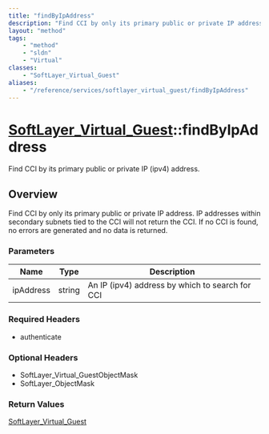```yaml
---
title: "findByIpAddress"
description: "Find CCI by only its primary public or private IP address. IP addresses within secondary subnets tied to the CCI will no... "
layout: "method"
tags:
    - "method"
    - "sldn"
    - "Virtual"
classes:
    - "SoftLayer_Virtual_Guest"
aliases:
    - "/reference/services/softlayer_virtual_guest/findByIpAddress"
---
```

# [SoftLayer_Virtual_Guest](/reference/services/SoftLayer_Virtual_Guest)::findByIpAddress

Find CCI by its primary public or private IP (ipv4) address.


## Overview 
Find CCI by only its primary public or private IP address. IP addresses within secondary subnets tied to the CCI will not return the CCI. If no CCI is found, no errors are generated and no data is returned. 

### Parameters 
|Name | Type | Description |
| --- | --- | --- |
|ipAddress| string| An IP (ipv4) address by which to search for CCI|


### Required Headers
* authenticate

### Optional Headers
* SoftLayer_Virtual_GuestObjectMask
* SoftLayer_ObjectMask

### Return Values
<a href='/reference/datatypes/SoftLayer_Virtual_Guest'>SoftLayer_Virtual_Guest </a>


